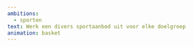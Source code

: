 ```yaml
---
ambitions:
  - sporten
text: Werk een divers sportaanbod uit voor elke doelgroep
animation: basket
---
```

